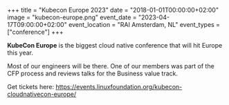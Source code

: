 +++
title = "Kubecon Europe 2023"
date = "2018-01-01T00:00:00+02:00"
image = "kubecon-europe.png"
event_date = "2023-04-17T09:00:00+02:00"
event_location = "RAI Amsterdam, NL"
event_types = ["conference"]
+++

**KubeCon Europe** is the biggest cloud native conference that will hit Europe
this year.

Most of our engineers will be there. One of our members was part of the CFP
process and reviews talks for the Business value track.

Get tickets here:
https://events.linuxfoundation.org/kubecon-cloudnativecon-europe/
